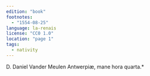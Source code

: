```yaml
---
edition: "book"
footnotes:
  - "1554-08-25"
language: la-renais
license: "CC0 1.0"
location: "page 1"
tags:
  - nativity
---
```

D. Daniel Vander Meulen
Antwerpiæ, mane hora quarta.*
